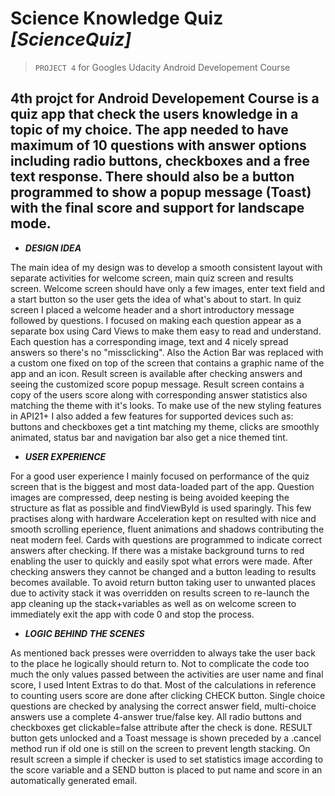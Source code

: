 # Science Knowledge Quiz _[ScienceQuiz]_ 
>`PROJECT 4` for Googles Udacity Android Developement Course

4th projct for Android Developement Course is a quiz app that check the users knowledge in a topic of my choice. The app needed to have maximum of 10 questions with answer options including radio buttons, checkboxes and a free text response. There should also be a button programmed to show a popup message (Toast) with the final score and support for landscape mode.
----------------------------
* **_DESIGN IDEA_**

The main idea of my design was to develop a smooth consistent layout with separate activities for welcome screen, main quiz screen and results screen. Welcome screen should have only a few images, enter text field and a start button so the user gets the idea of what's about to start. In quiz screen I placed a welcome header and a short introductory message followed by questions. I focused on making each question appear as a separate box using Card Views to make them easy to read and understand. Each question has a corresponding image, text and 4 nicely spread answers so there's no "missclicking". Also the Action Bar was replaced with a custom one fixed on top of the screen that contains a graphic name of the app and an icon. Result screen is available after checking answers and seeing the customized score popup message. Result screen contains a copy of the users score along with corresponding answer statistics also matching the theme with it's looks. To make use of the new styling features in API21+ I also added a few features for supported devices such as: buttons and checkboxes get a tint matching my theme, clicks are smoothly animated, status bar and navigation bar also get a nice themed tint.

* **_USER EXPERIENCE_**

For a good user experience I mainly focused on performance of the quiz screen that is the biggest and most data-loaded part of the app. Question images are compressed, deep nesting is being avoided keeping the structure as flat as possible and findViewById is used sparingly. This few practises along with hardware Acceleration kept on resulted with nice and smooth scrolling eperience, fluent animations and shadows contributing the neat modern feel. Cards with questions are programmed to indicate correct answers after checking. If there was a mistake background turns to red enabling the user to quickly and easily spot what errors were made. After checking answers they cannot be changed and a button leading to results becomes available. To avoid return button taking user to unwanted places due to activity stack it was overridden on results screen to re-launch the app cleaning up the stack+variables as well as on welcome screen to immediately exit the app with code 0 and stop the process.

* **_LOGIC BEHIND THE SCENES_**

As mentioned back presses were overridden to always take the user back to the place he logically should return to. Not to complicate the code too much the only values passed between the activities are user name and final score, I used Intent Extras to do that. Most of the calculations in reference to counting users score are done after clicking CHECK button. Single choice questions are checked by analysing the correct answer field, multi-choice answers use a complete 4-answer true/false key. All radio buttons and checkboxes get clickable=false attribute after the check is done. RESULT button gets unlocked and a Toast message is shown preceded by a .cancel method run if old one is still on the screen to prevent length stacking. On result screen a simple if checker is used to set statistics image according to the score variable and a SEND button is placed to put name and score in an automatically generated email.
